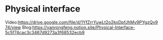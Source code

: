 # Physical interface
Video:https://drive.google.com/file/d/1YfZrrYuwLt2o2koDpfJhMy9PYgzQv974/view
Blog:https://yanrongfeng.notion.site/Physical-Interface-5c5f74cac3c3467d9273a3f68532ecb9

